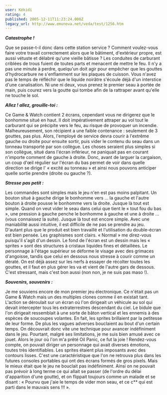 ```yaml
---
user: Kékidi
rating: 4
published: 2005-12-11T11:23:24.000Z
legacy_url: http://www.emunova.net/veda/test/1256.htm
---
```

_**Catastrophe !**_  

  

Que se passe-t-il donc dans cette station service ? Comment voulez-vous faire votre travail correctement alors que le bâtiment, d'extérieur propre, est aussi vétuste et délabré qu'une vieille bâtisse ? Les conduites de carburant criblées de trous fuient de toutes parts et menacent de mettre le feu. Il n'y a pas une minute à perdre, quelqu'un doit agir pour empêcher que les gouttes d'hydrocarbure ne s'enflamment sur les plaques de cuisson. Vous n'avez pas le temps de réfléchir que le liquide noirâtre s'écoule déjà d'un interstice d'une canalisation. Ni une ni deux, vous prenez le premier seau à portée de main, puis courez vers la goutte qui tombe afin de la rattraper avant qu'elle ne touche le sol.  

  

_**Allez ! allez, grouille-toi :**_  

  

Ce Game & Watch contient 2 écrans, cependant vous ne dirigerez que le bonhomme situé en haut. Il doit impérativement attraper au vol tout le carburant qui se précipite vers le feu, au risque de provoquer un incendie. Malheureusement, son récipient a une faible contenance : seulement de 3 gouttes, pas plus. Alors, l'employé de service devra courir à l'extrême gauche ou droite pour ensuite sortir, puis vider le contenu du seau dans un tonneau transporté par son collègue. Les choses seraient plus simples si son collègue, situé dans l'écran inférieur, ne paniquait pas en courant n'importe comment de gauche à droite. Donc, avant de larguer la cargaison, un coup d'œil régulier sur l'écran du bas permet de voir dans quelle direction se dirige l' « excité au tonneau » et ainsi nous pouvons anticiper quelle sortie prendre (droite ou gauche ?).  

  

_**Stresse pas petit :**_  

  

Les commandes sont simples mais le jeu n'en est pas moins palpitant. Un bouton situé à gauche dirige le bonhomme vers ... la gauche et l'autre bouton à droite pousse le bonhomme vers la droite. Jusque là tout est simple. Quand on veut vider le seau dans celui que tient le « tout fou du bas », une pression à gauche penche le bonhomme à gauche et une à droite ... (vous connaissez la suite). Jusque là tout est encore simple. Avec une maniabilité aussi intuitive, il est difficile de ne pas se prendre au jeu. D'autant plus que le produit est bien travaillé et l'utilisation du double-écran est bien pensée. Les graphismes sont clairs. « Normal » me direz-vous puisqu'il s'agit d'un dessin. Le fond de l'écran est un dessin mais les « sprites » sont des structures à cristaux liquides fines et détaillées. Le personnage à l'étage supérieur se déforme le visage avec des grimaces d'angoisse, tandis que celui en dessous nous stresse à courir comme un dératé. On est déjà assez sur les nerfs à essayer de récolter toutes les gouttes, et il faut en plus gérer les va et vient de l'autre gars de dessous. C'est stressant, mais c'est bon aussi (non non, je ne suis pas maso !).  

  

_**Souvenirs, souvenirs :**_  

  

Je me souviens encore de mon premier jeu électronique. Ce n'était pas un Game & Watch mais un des multiples clones comme il en existait tant. L'action se déroulait sur un écran où l'on dirigeait un véhicule au sol qui devait intercepter tous les extraterrestres descendant du ciel. Le bidule que l'on dirigeait ressemblait à une sorte de bâton vertical et les ennemis à des espèces de soucoupes volantes. En fait, les sprites brillaient par la petitesse de leur forme. De plus les vagues adverses bouclaient au bout d'un certain temps. On découvrait donc vite une technique pour avancer indéfiniment dans le jeu. Pourtant, malgré ses limitations, je me suis bien amusé avec ce jouet. Alors le jour où l'on m'a prêté Oil Panic, ce fut la joie ! Rendez-vous compte, on pouvait diriger un personnage qui avait diverses émotions, toutes très identifiables. Les sprites étaient plus imposants avec des contours lisses. C'est une caractéristique que l'on ne retrouva plus dans les futures consoles portables qui ont des écrans formés de gros pixels. Mais le mieux était que le jeu ne bouclait pas indéfiniment. Ainsi on ne pouvait pas prévoir à long terme ce qui allait se passer (de l'ordre du délai d'apparition d'une goutte), et on flippait toujours comme un malade et se disant : « Pourvu que j'aie le temps de vider mon seau, et ce c\*\* qui est parti dans le mauvais sens !!! ».